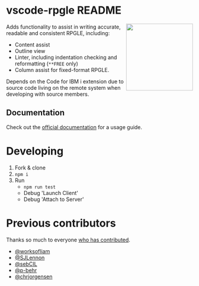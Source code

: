# vscode-rpgle README

<img src="https://github.com/halcyon-tech/vscode-rpgle/blob/main/media/logo.png?raw=true" height="180px" align="right">

Adds functionality to assist in writing accurate, readable and consistent RPGLE, including:

* Content assist
* Outline view
* Linter, including indentation checking and reformatting (`**FREE` only)
* Column assist for fixed-format RPGLE.

Depends on the Code for IBM i extension due to source code living on the remote system when developing with source members.

## Documentation

Check out the [official documentation](https://halcyon-tech.github.io/docs/#/pages/extensions/rpgle/linter) for a usage guide.

# Developing

1. Fork & clone
2. `npm i`
3. Run
    * `npm run test`
    * Debug 'Launch Client'
    * Debug 'Attach to Server'

# Previous contributors

Thanks so much to everyone [who has contributed](https://github.com/halcyon-tech/vscode-rpgle/graphs/contributors).

* [@worksofliam](https://github.com/worksofliam)
* [@SJLennon](https://github.com/SJLennon)
* [@sebCIL](https://github.com/sebCIL)
* [@p-behr](https://github.com/p-behr)
* [@chrjorgensen](https://github.com/chrjorgensen)
